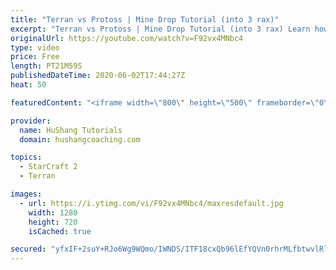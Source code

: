 ```yaml
---
title: "Terran vs Protoss | Mine Drop Tutorial (into 3 rax)"
excerpt: "Terran vs Protoss | Mine Drop Tutorial (into 3 rax) Learn how to start dominating Protoss players with one of the most standard builds in TvP. In this guide you'll learn how to begin with a mine drop to put on some pressure with the possibility of dealing game ending damage and then transition into a"
originalUrl: https://youtube.com/watch?v=F92vx4MNbc4
type: video
price: Free
length: PT21M59S
publishedDateTime: 2020-06-02T17:44:27Z
heat: 50

featuredContent: "<iframe width=\"800\" height=\"500\" frameborder=\"0\" src=\"https://www.youtube.com/embed/F92vx4MNbc4\" allow=\"accelerometer; autoplay; encrypted-media; gyroscope; picture-in-picture\" allowfullscreen></iframe>"

provider:
  name: HuShang Tutorials
  domain: hushangcoaching.com

topics:
  - StarCraft 2
  - Terran

images:
  - url: https://i.ytimg.com/vi/F92vx4MNbc4/maxresdefault.jpg
    width: 1280
    height: 720
    isCached: true

secured: "yfxIF+2suY+RJo6Wg9WQmo/IWNDS/ITF18cxQb96lEfYQVn0rhrMLfbtwvlRlQvFVs2aFKdG9A/FFPpWLzvxGMrK19PrWxAknalJag72Tm9In7C7jK1j6WVHYsB8duULFvf41HO0hSlKwD4PJDV14BA0P0F2NCuFSB9q5hiRmsDt5NvWNGaaAujw1JMNqurd4AaKVwFnJ829GZol/MikAzDD1IMeh+zStTFJRllrnDIhS6Mz45TU29FAxxMSjOn+9u3qv6/VnHYGmGAs/FD5eadFF24pmC/5UPqDJJ+kL6cj5pi+yq1oGf/1CgNg4IwoHggCzwkkDsuiKPbFNnZh7OAN07bWpkmMW0SBTqAmIJ2uJ8cNbcmYrjCjWGB4rufBWq8XCqOiKkfXOSLCySKK2i7kfPinbxWy83HD+h34mxo=;8372GQNNCrCTIdya7dotPw=="
---
```


